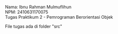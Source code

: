 Nama: Ibnu Rahman Mulmuflihun  
NPM: 2410631170075  
Tugas Praktikum 2 - Pemrograman Berorientasi Objek

File tugas ada di folder "src"
